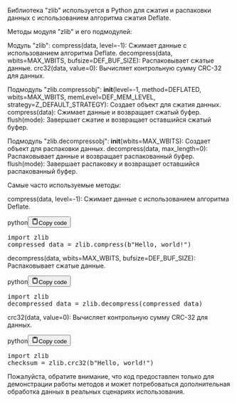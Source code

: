 <p>Библиотека "zlib" используется в Python для сжатия и распаковки данных с использованием алгоритма сжатия Deflate.</p>
<p>Методы модуля "zlib" и его подмодулей:</p>
<p>Модуль "zlib":
compress(data, level=-1): Сжимает данные с использованием алгоритма Deflate.
decompress(data, wbits=MAX_WBITS, bufsize=DEF_BUF_SIZE): Распаковывает сжатые данные.
crc32(data, value=0): Вычисляет контрольную сумму CRC-32 для данных.</p>
<p>Подмодуль "zlib.compressobj":
<strong>init</strong>(level=-1, method=DEFLATED, wbits=MAX_WBITS, memLevel=DEF_MEM_LEVEL, strategy=Z_DEFAULT_STRATEGY): Создает объект для сжатия данных.
compress(data): Сжимает данные и возвращает сжатый буфер.
flush(mode): Завершает сжатие и возвращает оставшийся сжатый буфер.</p>
<p>Подмодуль "zlib.decompressobj":
<strong>init</strong>(wbits=MAX_WBITS): Создает объект для распаковки данных.
decompress(data, max_length=0): Распаковывает данные и возвращает распакованный буфер.
flush(mode): Завершает распаковку и возвращает оставшийся распакованный буфер.</p>
<p>Самые часто используемые методы:</p>
<p>compress(data, level=-1): Сжимает данные с использованием алгоритма Deflate.</p>
<div class="code_element"><div class="lang_line"><text>python</text><button class="copy_code_button" onclick="CopyCode(this)"><svg style="width: 1.2em;height: 1.2em;" aria-hidden="true" xmlns="http://www.w3.org/2000/svg" fill="none" viewBox="0 0 24 24"><path stroke="currentColor" stroke-linecap="round" stroke-linejoin="round" stroke-width="2" d="M15 4h3a1 1 0 0 1 1 1v15a1 1 0 0 1-1 1H6a1 1 0 0 1-1-1V5a1 1 0 0 1 1-1h3m0 3h6m-5-4v4h4V3h-4Z"/></svg><text>Copy code</text></button></div><div class="code"><div class="highlight"><pre><span></span><span class="kn">import</span> <span class="nn">zlib</span>
<span class="n">compressed_data</span> <span class="o">=</span> <span class="n">zlib</span><span class="o">.</span><span class="n">compress</span><span class="p">(</span><span class="sa">b</span><span class="s2">&quot;Hello, world!&quot;</span><span class="p">)</span>
</pre></div></div></div>

<p>decompress(data, wbits=MAX_WBITS, bufsize=DEF_BUF_SIZE): Распаковывает сжатые данные.</p>
<div class="code_element"><div class="lang_line"><text>python</text><button class="copy_code_button" onclick="CopyCode(this)"><svg style="width: 1.2em;height: 1.2em;" aria-hidden="true" xmlns="http://www.w3.org/2000/svg" fill="none" viewBox="0 0 24 24"><path stroke="currentColor" stroke-linecap="round" stroke-linejoin="round" stroke-width="2" d="M15 4h3a1 1 0 0 1 1 1v15a1 1 0 0 1-1 1H6a1 1 0 0 1-1-1V5a1 1 0 0 1 1-1h3m0 3h6m-5-4v4h4V3h-4Z"/></svg><text>Copy code</text></button></div><div class="code"><div class="highlight"><pre><span></span><span class="kn">import</span> <span class="nn">zlib</span>
<span class="n">decompressed_data</span> <span class="o">=</span> <span class="n">zlib</span><span class="o">.</span><span class="n">decompress</span><span class="p">(</span><span class="n">compressed_data</span><span class="p">)</span>
</pre></div></div></div>

<p>crc32(data, value=0): Вычисляет контрольную сумму CRC-32 для данных.</p>
<div class="code_element"><div class="lang_line"><text>python</text><button class="copy_code_button" onclick="CopyCode(this)"><svg style="width: 1.2em;height: 1.2em;" aria-hidden="true" xmlns="http://www.w3.org/2000/svg" fill="none" viewBox="0 0 24 24"><path stroke="currentColor" stroke-linecap="round" stroke-linejoin="round" stroke-width="2" d="M15 4h3a1 1 0 0 1 1 1v15a1 1 0 0 1-1 1H6a1 1 0 0 1-1-1V5a1 1 0 0 1 1-1h3m0 3h6m-5-4v4h4V3h-4Z"/></svg><text>Copy code</text></button></div><div class="code"><div class="highlight"><pre><span></span><span class="kn">import</span> <span class="nn">zlib</span>
<span class="n">checksum</span> <span class="o">=</span> <span class="n">zlib</span><span class="o">.</span><span class="n">crc32</span><span class="p">(</span><span class="sa">b</span><span class="s2">&quot;Hello, world!&quot;</span><span class="p">)</span>
</pre></div></div></div>

<p>Пожалуйста, обратите внимание, что код предоставлен только для демонстрации работы методов и может потребоваться
дополнительная обработка данных в реальных сценариях использования.</p>